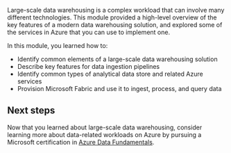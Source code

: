 Large-scale data warehousing is a complex workload that can involve many different technologies. This module provided a high-level overview of the key features of a modern data warehousing solution, and explored some of the services in Azure that you can use to implement one.

In this module, you learned how to:

- Identify common elements of a large-scale data warehousing solution
- Describe key features for data ingestion pipelines
- Identify common types of analytical data store and related Azure services
- Provision Microsoft Fabric and use it to ingest, process, and query data

## Next steps

Now that you learned about large-scale data warehousing, consider learning more about data-related workloads on Azure by pursuing a Microsoft certification in [Azure Data Fundamentals](/certifications/azure-data-fundamentals/).